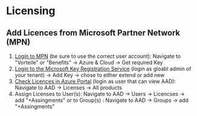 # Licensing

## Add Licences from Microsoft Partner Network (MPN)

1. [Login to MPN](https://partner.microsoft.com) (be sure to use the correct user account): Navigate to "Vorteile" or "Benefits" -> Azure & Cloud -> Get required Key
2. [Login to the Microsoft Key Registration Service](https://signup.microsoft.com/productkeystart) (login as gloabl admin of your tenant) -> Add Key -> chose to either extend or add new
3. [Check Licences in Azure Portal](https://portal.azure.com) (login as user that can view AAD): Navigate to AAD -> Licenses -> All products
4. Assign Licenses to User(s): Navigate to AAD -> Users -> Licencses -> add "+Assingments" or to Group(s) : Navigate to AAD -> Groups -> add "+Assingments"
